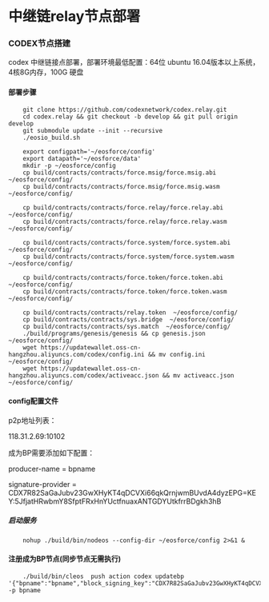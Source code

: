 # 中继链relay节点部署

### CODEX节点搭建

codex 中继链接点部署，部署环境最低配置：64位 ubuntu 16.04版本以上系统，4核8G内存，100G 硬盘

#### 部署步骤
```
    git clone https://github.com/codexnetwork/codex.relay.git
    cd codex.relay && git checkout -b develop && git pull origin develop
    git submodule update --init --recursive
    ./eosio_build.sh
    
    export configpath='~/eosforce/config'
    export datapath='~/eosforce/data'
    mkdir -p ~/eosforce/config
    cp build/contracts/contracts/force.msig/force.msig.abi  ~/eosforce/config/
    cp build/contracts/contracts/force.msig/force.msig.wasm  ~/eosforce/config/
    
    cp build/contracts/contracts/force.relay/force.relay.abi  ~/eosforce/config/
    cp build/contracts/contracts/force.relay/force.relay.wasm  ~/eosforce/config/
    
    cp build/contracts/contracts/force.system/force.system.abi  ~/eosforce/config/
    cp build/contracts/contracts/force.system/force.system.wasm  ~/eosforce/config/
    
    cp build/contracts/contracts/force.token/force.token.abi  ~/eosforce/config/
    cp build/contracts/contracts/force.token/force.token.wasm  ~/eosforce/config/
    
    cp build/contracts/contracts/relay.token  ~/eosforce/config/
    cp build/contracts/contracts/sys.bridge  ~/eosforce/config/
    cp build/contracts/contracts/sys.match  ~/eosforce/config/
    ./build/programs/genesis/genesis && cp genesis.json ~/eosforce/config/
    wget https://updatewallet.oss-cn-hangzhou.aliyuncs.com/codex/config.ini && mv config.ini  ~/eosforce/config/
    wget https://updatewallet.oss-cn-hangzhou.aliyuncs.com/codex/activeacc.json && mv activeacc.json  ~/eosforce/config/
```

#### config配置文件

p2p地址列表：

118.31.2.69:10102

成为BP需要添加如下配置：

producer-name = bpname

signature-provider = CDX7R82SaGaJubv23GwXHyKT4qDCVXi66qkQrnjwmBUvdA4dyzEPG=KEY:5JfjatHRwbmY8SfptFRxHnYUctfnuaxANTGDYUtkfrrBDgkh3hB

##### 启动服务
```
	nohup ./build/bin/nodeos --config-dir ~/eosforce/config 2>&1 &
```
	
#### 注册成为BP节点(同步节点无需执行)
```
	./build/bin/cleos  push action codex updatebp '{"bpname":"bpname","block_signing_key":"CDX7R82SaGaJubv23GwXHyKT4qDCVXi66qkQrnjwmBUvdA4dyzEPG","commission_rate":"100","url":"https://eosforce.io"}' -p bpname
```
